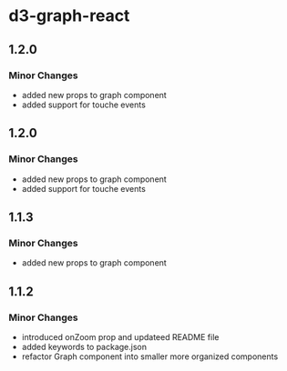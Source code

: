 # d3-graph-react

## 1.2.0

### Minor Changes

- added new props to graph component
- added support for touche events

## 1.2.0

### Minor Changes

- added new props to graph component
- added support for touche events

## 1.1.3

### Minor Changes

- added new props to graph component

## 1.1.2

### Minor Changes

- introduced onZoom prop and updateed README file
- added keywords to package.json
- refactor Graph component into smaller more organized components
